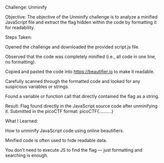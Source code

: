 Challenge: Unminify

Objective:
The objective of the Unminify challenge is to analyze a minified JavaScript file and extract the flag hidden within the code by formatting it for readability.

Steps Taken:

Opened the challenge and downloaded the provided script.js file.

Observed that the code was completely minified (i.e., all code in one line, no formatting).

Copied and pasted the code into https://beautifier.io to make it readable.

Carefully scanned through the formatted code and looked for any suspicious variables or strings.

Found a variable or function call that directly contained the flag as a string.

Result:
Flag found directly in the JavaScript source code after unminifying it. Submitted in the picoCTF format:
picoCTF{..........}

What I Learned:

How to unminify JavaScript code using online beautifiers.

Minified code is often used to hide readable data.

You don’t need to execute JS to find the flag — just formatting and searching is enough.


